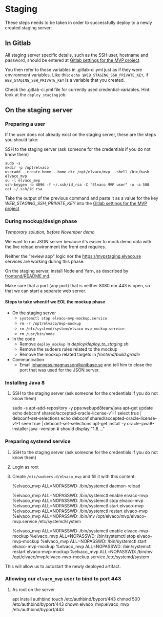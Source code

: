 # Staging

These steps needs to be taken in order to successfully deploy to a newly created staging server:

## In Gitlab

All staging server specific details, such as the SSH user, hostname and password, should be entered at [Gitlab settings for the MVP project](http://gitlab.elvaco.local/elvaco/mvp/settings/ci_cd).

You then refer to those variables in .gitlab-ci.yml just as if they were environment variables. Like this: `echo $WEB_STAGING_SSH_PRIVATE_KEY`, if `WEB_STAGING_SSH_PRIVATE_KEY` is a variable that you created.

Check the .gitlab-ci.yml file for currently used credential-variables. Hint: look at the `deploy_staging` job.

## On the staging server

### Preparing a user

If the user does not already exist on the staging server, these are the steps you should take:

SSH to the staging server (ask someone for the credentials if you do not know them)

    sudo -s
    mkdir -p /opt/elvaco
    useradd --create-home --home-dir /opt/elvaco/mvp --shell /bin/bash elvaco_mvp
    su -l elvaco_mvp
    ssh-keygen -b 4096 -f ~/.ssh/id_rsa -C "Elvaco MVP user" -o -a 500
    cat ~/.ssh/id_rsa

Take the output of the previous command and paste it as a value for the key *WEB_STAGING_SSH_PRIVATE_KEY* into the [Gitlab settings for the MVP project](http://gitlab.elvaco.local/elvaco/mvp/settings/ci_cd)

### During mockup/design phase

*Temporary solution, before November demo*

We want to run JSON server because it's easier to mock demo data with the live reload environment the front end requires.

Neither the "review app" logic nor the https://mvpstaging.elvaco.se services are working during this phase.

On the staging server, install Node and Yarn, as described by [frontend/README.md](../frontend/README.md).

Make sure that a port (any port) that is neither 8080 nor 443 is open, so that we can start a separate web server.

#### Steps to take when/if we EOL the mockup phase

- On the staging server
  - `systemctl stop elvaco-mvp-mockup.service`
  - `rm -r /opt/elvaco/mvp-mockup`
  - `rm /etc/systemd/system/elvaco-mvp-mockup.service`
  - `rm /usr/bin/node`
- In the code
  - Remove `deploy_mockup` in *deploy/deploy_to_staging.sh*
  - Remove the sudoers rules related to the mockup
  - Remove the mockup related targets in *frontend/build.gradle*
- Communication
  - Email johanness.magnusson@unibase.se and tell him to close the port that was used for the JSON server.

### Installing Java 8

1. SSH to the staging server (ask someone for the credentials if you do not know them)

    sudo -s
    apt-add-repository -y ppa:webupd8team/java
    apt-get update
    echo debconf shared/accepted-oracle-license-v1-1 select true | debconf-set-selections
    echo debconf shared/accepted-oracle-license-v1-1 seen true | debconf-set-selections
    apt-get install -y oracle-java8-installer
    java -version # should display "1.8...."

### Preparing systemd service

1. SSH to the staging server (ask someone for the credentials if you do not know them)
1. Login as root
1. Create `/etc/sudoers.d/elvaco_mvp` and fill it with this content:

    %elvaco_mvp ALL=NOPASSWD: /bin/systemctl daemon-reload

    %elvaco_mvp ALL=NOPASSWD: /bin/systemctl enable elvaco-mvp
    %elvaco_mvp ALL=NOPASSWD: /bin/systemctl stop elvaco-mvp
    %elvaco_mvp ALL=NOPASSWD: /bin/systemctl start elvaco-mvp
    %elvaco_mvp ALL=NOPASSWD: /bin/systemctl restart elvaco-mvp
    %elvaco_mvp ALL=NOPASSWD: /bin/mv /opt/elvaco/mvp/elvaco-mvp.service /etc/systemd/system

    %elvaco_mvp ALL=NOPASSWD: /bin/systemctl enable elvaco-mvp-mockup
    %elvaco_mvp ALL=NOPASSWD: /bin/systemctl stop elvaco-mvp-mockup
    %elvaco_mvp ALL=NOPASSWD: /bin/systemctl start elvaco-mvp-mockup
    %elvaco_mvp ALL=NOPASSWD: /bin/systemctl restart elvaco-mvp-mockup
    %elvaco_mvp ALL=NOPASSWD: /bin/mv /opt/elvaco/mvp/elvaco-mvp-mockup.service /etc/systemd/system

This will allow us to autostart the newly deployed artifact.

### Allowing our `elvaco_mvp` user to bind to port 443

1. As root on the server

    apt install authbind
    touch /etc/authbind/byport/443
    chmod 500 /etc/authbind/byport/443
    chown elvaco_mvp:elvaco_mvp /etc/authbind/byport/443
